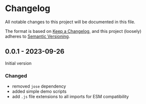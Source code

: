 # Changelog

All notable changes to this project will be documented in this file.

The format is based on [Keep a Changelog](https://keepachangelog.com/en/1.0.0/),
and this project (loosely) adheres to [Semantic Versioning](https://semver.org/spec/v2.0.0.html).

## 0.0.1 - 2023-09-26

Initial version

### Changed
- removed `jose` dependency
- added simple demo scripts
- add `.js` file extensions to all imports for ESM compatibility